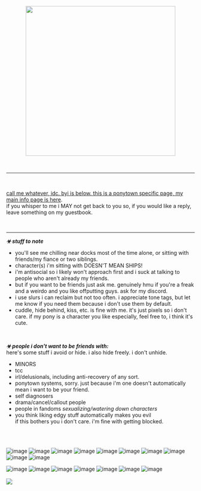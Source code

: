 <p align="center">
<a href="https://twitter.com/francishsie/status/1143944021238145024?s=12" target="_blank">
<img src="https://i.imgur.com/COsCMys.png" width="400">

</p>
<br/>
  
-------
<br/>

call me whatever, idc. byi is below. 
this is a ponytown specific page, my main info page is [here](https://w0lf.straw.page).
<br/>
if you whisper to me i MAY not get back to you so, if you would like a reply, leave something on my guestbook.

<br/>

------

***☣ stuff to note***
<br/>
- you'll see me chilling near docks most of the time alone, or sitting with friends/my fiance or two siblings.
- character(s) i'm sitting with DOESN'T MEAN SHIPS!
- i'm antisocial so i likely won't approach first and i suck at talking to people who aren't already my friends.
- but if you want to be friends just ask me. genuinely hmu if you're a freak and a weirdo and you like offputting guys. ask for my discord.
- i use slurs i can reclaim but not too often. i appreciate tone tags, but let me know if you need them because i don't use them by default.
- cuddle, hide behind, kiss, etc. is fine with me. it's just pixels so i don't care. if my pony is a character you like especially, feel free to, i think it's cute.
<br/>

***☣ people i don't want to be friends with:***
</br> here's some stuff i avoid or hide. i also hide freely. i don't unhide.
- MINORS
- tcc
- irl/delusionals, including anti-recovery of any sort.
- ponytown systems, sorry. just because i'm one doesn't automatically mean i want to be your friend.
- self diagnosers
- drama/cancel/callout people
- people in fandoms
  *sexualizing/watering down characters*
- you think liking edgy stuff automatically makes you evil
<br/> if this bothers you i don't care. i'm fine with getting blocked.
<br/>
<br/>


![image](https://adriansblinkiecollection.neocities.org/a11.gif) ![image](https://adriansblinkiecollection.neocities.org/a31.gif) ![image](https://adriansblinkiecollection.neocities.org/d28.gif) ![image](https://adriansblinkiecollection.neocities.org/d55.gif) ![image](https://adriansblinkiecollection.neocities.org/v26.gif) ![image](https://adriansblinkiecollection.neocities.org/f10.gif) ![image](https://adriansblinkiecollection.neocities.org/k9.gif) ![image](https://adriansblinkiecollection.neocities.org/24.gif) ![image](https://y2k.neocities.org/blinkiez/tumblr_pc38rqsNC61u4h28eo9_250.gif) ![image](https://64.media.tumblr.com/95dada123b36c1ea217aefa70e847b28/tumblr_pgvansSFu11sy5bqd_250.gifv) 

![image](https://adriansblinkiecollection.neocities.org/stamps/d41.gif) ![image](https://adriansblinkiecollection.neocities.org/stamps/e59.png) ![image](https://adriansblinkiecollection.neocities.org/stamps/a22.gif) ![image](https://adriansblinkiecollection.neocities.org/stamps/i9.jpg) ![image](https://adriansblinkiecollection.neocities.org/stamps/f19.png) ![image](https://adriansblinkiecollection.neocities.org/stamps/i11.jpg) ![image](https://adriansblinkiecollection.neocities.org/stamps/d10.png) 
<br>
<br>
![](https://komarev.com/ghpvc/?username=wolfsdayoff&color=yellowgreen&style=for-the-badge) <br/>
